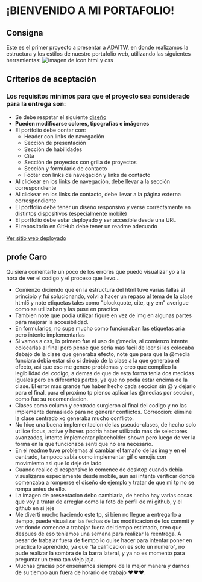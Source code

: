 # **¡BIENVENIDO A MI PORTAFOLIO!** 
## Consigna
Este es el primer proyecto a presentar a ADAITW, en donde realizamos la estructura y los estilos de nuestro portafolio web, utilizando las siguientes herramientas:
<img src="https://www.nicepng.com/png/detail/141-1415510_psd-to-html-and-css3-html-css.png" alt="imagen de icon html y css">
## Criterios de aceptación
### Los requisitos mínimos para que el proyecto sea considerado para la entrega son:
* Se debe respetar el siguiente [diseño](https://frontend-proyecto-portfolio.adaitw.org/)
* **Pueden modificarse colores, tipografías e imágenes**
* El portfolio debe contar con:
    * Header con links de navegación
    * Sección de presentación
    * Sección de habilidades
    * Cita
    * Sección de proyectos con grilla de proyectos
    * Sección y formulario de contacto
    * Footer con links de navegación y links de contacto
* Al clickear en los links de navegación, debe llevar a la sección correspondiente
* Al clickear en los links de contacto, debe llevar a la página externa correspondiente
* El portfolio debe tener un diseño responsivo y verse correctamente en distintos dispositivos (especialmente mobile)
* El portfolio debe estar deployado y ser accesible desde una URL
* El repositorio en GitHub debe tener un readme adecuado

[Ver sitio web deployado](https://celesteselena2022.github.io/Portafolio/)

## profe Caro
Quisiera comentarle un poco de los errores que puedo visualizar yo a la hora de ver el codigo y el proceso que llevo...
* Comienzo diciendo que en la estructura del html tuve varias fallas al principio y fui solucionando, volvi a hacer un repaso al tema de la clase html5 y note etiquetas tales como "blockquote, cite, q y em" averigue como se utilizaban y las puse en practica
* Tambien note que podia utilizar figure en vez de img en algunas partes para mejorar la accesibilidad.
* En formularios, no supe mucho como funcionaban las etiquetas aria pero intente implementarlas
* Si vamos a css, lo primero fue el uso de @media, al comienzo intente colocarlas al final pero pense que seria mas facil de leer si las colocaba debajo de la clase que generaba efecto, note que para que la @media funciara debia estar si o si debajo de la clase a la que generaba el efecto, asi que eso me genero problemas y creo que complico la legibilidad del codigo, a demas de que de esta forma tenia dos medidas iguales pero en diferentes partes, ya que no podia estar encima de la clase. El error mas grande fue haber hecho cada seccion sin @ y dejarlo para el final, para el proximo tp pienso aplicar las @medias por seccion, como fue su recomendacion.
* Clases como column y centrado surgieron al final del codigo y no las implemente demasiado para no generar conflictos. Correccion: elimine la clase centrado xq generaba mucho conflicto.
* No hice una buena implementacion de las pseudo-clases, de hecho solo utilice focus, active y hover. podria haber utilizado mas de selectores avanzados, intente implementar placeholder-shown pero luego de ver la forma en la que funcionaba senti que no era necesario.
* En el readme tuve problemas al cambiar el tamaño de las img y en el centrado, tampoco sabia como implementar gif o emojis con movimiento asi que lo deje de lado
* Cuando realice el responsive lo comence de desktop cuando debia visualizarse especiamente desde mobile, aun asi intente verificar donde comenzaba a romperse el diseño de ejemplo y tratar de que mi tp no se rompa antes de ello.
* La imagen de presentacion debo cambiarla, de hecho hay varias cosas que voy a tratar de arreglar como la foto de perfil de mi github, y el github en si jeje
* Me diverti mucho haciendo este tp, si bien no llegue a entregarlo a tiempo, puede visualizar las fechas de las modificacion de los commit y ver donde comence a trabajar fuera del tiempo estimado, creo que despues de eso teniamos una semana para realizar la reentrega. A pesar de trabajar fuera de tiempo lo quise hacer para intentar poner en practica lo aprendido, ya que "la calificacion es solo un numero", no pude realizar la sombra de la barra lateral, y ya no es momento para preguntar un tema tan viejo jaja.
* Muchas gracias por enseñarnos siempre de la mejor manera y darnos de su tiempo aun fuera de horario de trabajo ❤️❤️❤️.